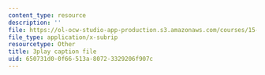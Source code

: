 ```yaml
---
content_type: resource
description: ''
file: https://ol-ocw-studio-app-production.s3.amazonaws.com/courses/15-401-finance-theory-i-fall-2008/650731d00f66513a80723329206f907c_Q2qjnLO3I_M.vtt
file_type: application/x-subrip
resourcetype: Other
title: 3play caption file
uid: 650731d0-0f66-513a-8072-3329206f907c
---
```

